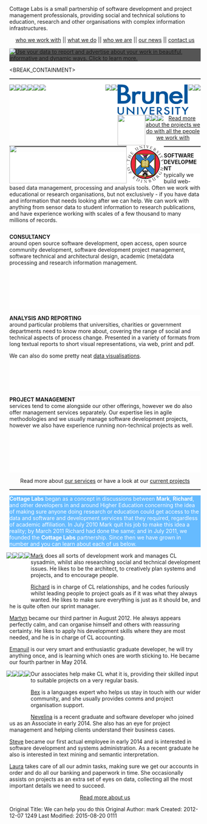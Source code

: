<a name="intro"></a>
<div class="row-fluid">
    <div class="span8">
        <p class="lead">Cottage Labs is a small partnership of software development and project management professionals, providing social and technical solutions to education, research and other organisations with complex information infrastructures.</p>
        <p style="text-align:center;">
            <a class="infomator" href="#customers">who we work with</a> || 
            <a class="infomator" href="#services">what we do</a> ||
            <a class="infomator" href="#about">who we are</a> ||
            <a href="/news">our news</a> ||
            <a class="infomator" href="#contact">contact us</a>
        </p>
    </div>
    <div class="span4">
        <div class="well" style="background-color:#555;">
          <a class="infomator" href="#datavis" id="showdatavis"><img src="http://cottagelabs.com/media/bubbles.png" alt="Use your data to report and advertise about your work in beautiful, informative and dynamic ways. Click to learn more." title="Use your data to report and advertise about your work in beautiful, informative and dynamic ways. Click to learn more."></a>
        </div>
        </a>
    </div>
</div>



<BREAK_CONTAINMENT>




<a name="customers"></a>
<div style="border-top:2px solid #333;background-color:white;">
<div class="container"> 
<div class="content">
<div class="well clearfix">
<div class="clearfix">
<a style="float:left;max-width:250px;max-height:100px;" class="img thumbnail" href="/customers?q=jisc"><img src="http://cottagelabs.com/media/jisc-logo.jpg"></a>
<a style="float:left;max-width:250px;max-height:100px;" class="img thumbnail" href="/customers?q=universityofoxford"><img src="http://cottagelabs.com/media/oxford.gif"></a>
<img class="img thumbnail" src="http://cottagelabs.com/media/cambridge.jpg" style="float:left;max-width:250px;height:78px;">
<img class="img thumbnail" src="http://cottagelabs.com/media/duo2.jpg" style="float:left;max-width:250px;height:78px;">
</div>

<div class="clearfix">
<img class="img thumbnail" src="http://cottagelabs.com/media/plos.jpg" style="float:left;max-width:300px;height:100px;">
<a style="float:left;width:173px;height:100px;" class="img thumbnail" href="/customers?q=lanl"><img src="http://cottagelabs.com/media/LANL_logo.png"></a>
<img class="img thumbnail" src="http://cottagelabs.com/media/Cornell_logo.jpg" style="float:left;max-width:300px;height:100px;">
<img class="img thumbnail" src="http://cottagelabs.com/media/Exeter_logo1.jpg" style="float:left;max-width:300px;height:100px;">
</div>

<div class="clearfix">
<img class="img thumbnail" src="/media/brunel.png" style="float:left;width:187px;max-height:80px;">
<img class="img thumbnail" src="http://cottagelabs.com/media/mimas-logo-medium-300x59.gif" style="float:left;max-width:290px;height:80px;">
<a href="http://cottagelabs.com/community-services/doaj" class="img thumbnail" style="float:left;max-width:290px;height:80px;"><img src="http://cottagelabs.com/media/doaj_logo.jpg" style="height:80px"></a>
<img class="img thumbnail" src="http://cottagelabs.com/media/okf.png" style="float:left;width:73px;height:80px;">
</div>
                
<div class="clearfix">
<img class="img thumbnail" src="http://cottagelabs.com/media/KCL_box_red_pin_rgb.jpg" style="float:left;max-width:300px;max-height:100px;">
<img class="img thumbnail" src="http://cottagelabs.com/media/NISO_LOGO-RGB-600dpi.jpeg" style="float:left;max-width:300px;max-height:100px;">
<img class="img thumbnail" src="http://cottagelabs.com/media/British_Library1.jpg" style="float:left;max-width:300px;max-height:100px;">
<img class="img thumbnail" src="http://cottagelabs.com/media/webtitlelogo.png" style="float:left;width:309px;height:100px;">
<a style="float:left;width:98px;height:100px;" class="img thumbnail" href="/customers?q=universityofedinburgh"><img src="/media/edinburgh.png"></a>
</div>
</div>
<p style="text-align:center;"><a href="/about/organisations">Read more about the projects we do with all the people we work with</a></p>
</div>
</div>
</div>



<a name="datavis"></a>
<div id="datavis" style="border-top:2px solid #333;background-color:#555;display:none;min-height:800px;width:100%;">
<div id="graphspace" style="height:700px;width:100%;min-width:1000px;margin-left:-200px;">

<div style="position:absolute;z-index:1000;width:100%;margin-left:200px;">
<div class="container">
<div class="content" style="min-height:580px;">

<div style="background-color:#555;padding-bottom:5px;">
<h1 style="color:white;">Data is everywhere. Use it to tell your story.</h1>
<p style="color:white;"><a href="#contact" class="graphlink infomator">Contact us if you would like to know more</a> about using your data for something interesting.</p>
<p style="color:white;" id="iewarning">NOTE: Good data visualisations rely on modern standards-compliant software and internet browsers. Our visualisations should work on all recent versions of Google Chrome and Mozilla Firefox, and Internet Explorer back to about version 8. Please <a href="#contact" class="infomator">let us know</a> if you can't see them, or if you get errors.</p>
</div>

<div class="row-fluid" style="background-color:transparent;">
<div class="span9" style="background-color:transparent;">
</div>
<div class="span3" style="background-color:#555;">
<p style="color:white;">Most people find screeds of data pretty empty of meaning, and occasionally a well written report is just a bit much for getting a point across.</p>
<p style="color:white;">Sometimes, the easiest way to explain what you mean is to draw a picture. For example, we can show which team members created widgets together, and the customers those widgets were for.</p>
<p style="color:white;">Then we could make it obvious which team member produced the most widgets (big blue bubbles) and which customer ordered the most widgets (big grey bubbles).</p>
<p id="linktomore" style="color:white;">We are preparing some more examples - <a href="#contact" class="graphlink infomator">contact us</a> if you are interested.</p>
</div>
</div>

</div>
</div>
</div>

</div>
</div>




<a name="services"></a>
<div style="border-top:2px solid #333;">
<div class="container"> 
<div class="content">
<div class="row-fluid">
<div class="span6">
<div class="well" style="height:200px;background-color:white;">
<p><strong>SOFTWARE DEVELOPMENT</strong><br> 
typically we build web-based data management, processing and analysis tools.  Often we work with
educational or research organisations, but not exclusively - if you have data and information that needs
looking after we can help.  We can work with anything from sensor data to student information to research
publications, and have experience working with scales of a few thousand to many millions of records.</p>
</div>
</div>
<div class="span6">
<div class="well" style="height:200px;background-color:white;">
<p><strong>CONSULTANCY</strong><br>
around open source software development, open access, 
open source community development, software development project management, software technical 
and architectural design, academic (meta)data processing and research information management.</p>
</div>
</div>
</div>

<div class="row-fluid">
<div class="span6">
<div class="well" style="height:200px;background-color:white;">
<p><strong>ANALYSIS AND REPORTING</strong><br> around particular problems that universities, 
charities or government departments need to know more about, covering the range of social and technical 
aspects of process change. Presented in a variety of formats from long textual reports to short visual
representations, via web, print and pdf.</p>
<p>We can also do some pretty neat <a class="infomator" href="#datavis">data visualisations</a>.</p>
</div>
</div>
<div class="span6">
<div class="well" style="height:200px;background-color:white;">
<p><strong>PROJECT MANAGEMENT</strong><br> services tend to come alongside our other offerings, however we do also offer management 
services separately. Our expertise lies in agile methodologies and we usually manage software development projects, however 
we also have experience running non-technical projects as well.</p>
</div>
</div>
</div>
<p style="text-align:center;">Read more about <a href="/about/services">our services</a> or have a look at our <a href="/projects">current projects</a></p>
</div>
</div>
</div>





<a id="about" name="about"></a>
<div style="border-top:2px solid #333;background-color:white;">
<div class="container">
<div class="content">
<div class="well" style="background-color:#66bbff;color:white;">
<p class="lead"><strong>Cottage Labs</strong> began as a concept in discussions between <strong>Mark</strong>, <strong>Richard</strong>, and other developers in and around Higher Education
concerning the idea of making sure anyone doing research or education could get access to the data and software and development
 services that they required, regardless of academic affiliation. In July 2010 Mark quit his job to make this idea 
a reality; by March 2011 Richard had done the same; and in July 2011, we founded the <b>Cottage Labs</b> partnership.  Since then we have grown in number and you can learn about each of us below.</p>
</div>

<div class="row-fluid">
<div class="span12">
<div class="well">
<div class="row-fluid" style="margin-left:-8px;">
<div class="span3">
<a href="/people/mark"><img class="img thumbnail" style="float:left;height:130px;" src="http://cottagelabs.com/media/meboard.jpg"></a>
</div>
<div class="span3">
<a href="/people/richard"><img class="img thumbnail" style="float:left;height:130px;" src="http://cottagelabs.com/media/richard_profile.jpeg"></a>
</div>
<div class="span3">
<a href="/people/martyn"><img class="img thumbnail" style="float:left;height:130px;" src="http://cottagelabs.com/media/Martyn.jpg"></a>
</div>
<div class="span3">
<a href="/people/emanuil"><img class="img thumbnail" style="float:left;height:130px;" src="http://cottagelabs.com/media/emanuil.jpg"></a>
</div>
</div>
                                            
<p><a href="/people/mark">Mark</a> does all sorts of development work and manages CL sysadmin, whilst also researching social and technical 
development issues. He likes to be the architect, to creatively plan systems and projects, and to encourage people.</p>

<p><a href="/people/richard">Richard</a> is in charge of CL relationships, and he codes furiously whilst leading people to project goals as if 
it was what they always wanted. He likes to make sure everything is just as it should be, and he is quite often 
our sprint manager.</p>
                        
<p><a href="/people/martyn">Martyn</a> became our third partner in August 2012. He always appears perfectly calm, and can organise himself and others with reassuring certainty. He likes 
to apply his development skills where they are most needed, and he is in charge of CL accounting.</p>

<p><a href="/people/emanuil">Emanuil</a> is our very smart and enthusiastic graduate developer, he will try anything once, and is learning which ones are worth sticking to. He became our fourth partner in May 2014.</p>
</div>
</div>
</div>

<div class="row-fluid">
<div class="span12">
<div class="well">
<div class="row-fluid" style="margin-left:-8px;">
<div class="span3">
<a href="/people/bex"><img class="img thumbnail" style="float:left;height:130px;" src="http://cottagelabs.com/media/bex.jpg"></a>
</div>
<div class="span3">
<a href="/people/nevelina"><img class="img thumbnail" style="float:left;height:130px;" src="http://cottagelabs.com/media/nevelina-300x300.jpg"></a>
</div>
<div class="span3">
<a href="/people/steve"><img class="img thumbnail" style="float:left;height:130px;" src="http://cottagelabs.com/media/steve-300x300.jpg"></a>
</div>
<div class="span3">
<a href="/people/laura"><img class="img thumbnail" style="float:left;height:130px;" src="http://cottagelabs.com/media/Isaac__Esme_pictures_222.jpg"></a>
</div>
</div>

<p>Our associates help make CL what it is, providing their skilled input to suitable projects on a very regular basis.</p>
<p><a href="/people/bex">Bex</a> is a languages expert who helps us stay in touch with our wider community, and she usually provides comms and project 
organisation support.</p>
<p><a href="/people/nevelina">Nevelina</a> is a recent graduate and software developer who joined us as an Associate in early 2014.  She also has an eye for project management and helping clients understand their business cases.</p>
<p><a href="/people/steve">Steve</a> became our first actual employee in early 2014 and is interested in software development and systems administration.  As a recent graduate he also is interested in text mining and semantic interpretation.</p>
<p><a href="/people/laura">Laura</a> takes care of all our admin tasks, making sure we get our accounts in order and do all our banking and 
paperwork in time. She occasionally assists on projects as an extra set of eyes on data, collecting all the most 
important details we need to succeed.</p>
</div>
</div>
</div>
</div>
<p style="text-align:center;"><a href="/about">Read more about us</a></p>
</div>
</div>
</div>





<style>
.graphview_searcharea { display:none; }
.graphview_nodesarea { display:none; }
.graphview_optionsarea { display:none; }

.graphlink {
    color:#66bbff;
}
.graphlink:hover {
    color:white;
}
.axis path,.axis line {
    fill: none;
    stroke: #000;
    shape-rendering: crispEdges;
}
.bar {
    fill: #c9d2d4;
}
.x.axis path {
    display: none;
}
.x.axis {
    display:none;
}
.y.axis {
    display:none;
}
.graphview {
    display:none;
}

</style>


<script type="text/javascript">
jQuery(document).ready(function () {

    $('#mainnav').css({'height':'1px','overflow':'hidden'});
    
    // the menu control for the barchart demo
    var barmenu = '<div id="barmenu" style="display:none;position:fixed;bottom:0px;right:0px;width:330px;height:200px;background-color:#555;padding:10px 30px 10px 10px;z-index:1000;">';
    barmenu += '<p style="color:white;">This demonstration ranks the top 20 concepts on a web page. The first example is our own CL homepage. Try a page about you, and see what your data says:</p>';
    barmenu += '<p><input type="text" id="userurl"> <a class="btn btn-info" href="#" id="usersubmit" style="margin-top:-10px;">try it</a> <a class="btn" href="/" style="margin-top:-10px;">exit</a></p>';
    barmenu += '</div>';

    // this function builds a graph given some data
    var graphkeywords = function(addr) {

        $('#sorrymsg').remove();

        $('#loadingdata').length == 0 ? $('body').append('<div id="loadingdata"><img src="/static/loading.gif" style="width:30px;height:30px;margin:100px 0 0 100px;"></div>') : false;
        $('#loadingdata').show();
        
        $('#barchart').remove();
        $('body').append('<div id="barchart" style="display:none;"></div>');

        var margin = {top: 20, right: 20, bottom: 0, left: 0},
            width = 960 - margin.left - margin.right,
            height = 500 - margin.top - margin.bottom;

        var y = d3.scale.ordinal().rangeRoundBands([0, height], .1);
        var x = d3.scale.linear().range([width, 0]);
        var xAxis = d3.svg.axis().scale(x).orient("bottom");
        var yAxis = d3.svg.axis().scale(y).orient("left");

        var svg = d3.select("#barchart").append("svg").attr("width", width + margin.left + margin.right).attr("height", height + margin.top + margin.bottom).append("g").attr("transform", "translate(" + margin.left + "," + margin.top + ")");

        d3.json(addr, function(data) {
            $('#loadingdata').hide();
            if ( data == null ) {
                $('#barchart').before('<div id="sorrymsg"><p style="color:white;margin:100px 0 0 100px;">Sorry. No data could be extracted from the address you supplied. Please try again.<br><br>Note that this will only work for pages available publicly on the web, without signin; so for example facebook pages will probably not work as most of them are not public.</p></div>');
            }
            y.domain(data.map(function(d) { return d.term; }));
            x.domain([d3.max(data, function(d) { return d.score; }), 0]);

            svg.append("g").attr("class", "x axis").attr("transform", "translate(0," + height + ")").call(xAxis);

            svg.append("g").attr("class", "y axis").call(yAxis);

            var svgs = svg.selectAll(".bar").data(data).enter();
            svgs.append("rect").attr("class", "bar").attr("x", function(d) { return 0; }).attr("height", y.rangeBand()).attr("y", function(d) { return y(d.term); }).attr("width", function(d) { return x(d.score); });
            svgs.append("text").text(function(d) {return d.term}).attr("y", function(d) { return y(d.term) + 15; }).attr("x",10);

        });

        $('#barchart').show(2000);
        if ( $('#barmenu').length == 0 ) {
            $('body').append(barmenu);
            $('#barmenu').fadeIn(2000);
            $('#usersubmit').bind('click',keywordit);
        }
}

    // this function gets a url and displays its keywords on the page
    var keywordit = function() {
        var purl = 'http://cottagelabs.com';
        $('#userurl').val() !== undefined && $('#userurl').val().length > 4 ? purl = $('#userurl').val() : false;
        var t = '/parser/' + purl + '?scale=2&minoccur=2&size=20';
        graphkeywords(t)
    }

    // widen the topstrap for intro page
    $('#topstrap').css({'height':'288px'});

    // trigger the page analysis demo
    var finale = function() {
        $('#datavis').remove();
        $('#topstrap').css({'height':'85px'});
        $('.content').parent().parent().hide( 2000 );
        $('body, html').animate({
            'scrollTop': $('body').offset().top
        }, 1000);
        $('html').css({'background-color':'#555'});
        window.setTimeout(function() {
            $('body').css({'background-color':'#555'});
            keywordit();
        }, 2000);
        // TODO: put some new page content on, with a box to user-submit urls
    }

    // put a bounce to top on each section
    var top = '<a class="infomator" href="#intro" style="float:right;margin-right:50px;margin-top:-20px;"> ^ ^ ^ </a>';
    var count = 0;
    $('.container').each(function() {
        count += 1;
        if ( count > 3 && count != $('.container').length ) {
            $(this).after(top);
        }
    });

    // do the embedded graph vis
    var first = true;
    var second = false;
    var dograph = function() {
        $('#graphspace').graphview({
            "target": 'http://cottagelabs.com/query/pages/_search',
            "titlefield": "title",
            "defaultquery": {
                "query": {
                    "bool": {
                        "must":[]
                    }
                },
                "from":0,
                "size":100,
                "facets":{
                    "tags": {"term":{"field":"tags.exact", "node":true}},
                    "authors": {"term":{"field":"author.exact", "node":true}}
                }
            },
            "nodesize": 100,
            "fill": function(pkg) {
                var colors = ['#c9d2d4', '#66bbff', '#fff', '#ccc' ];
                if ( isNaN(pkg) ) {
                    var ln = pkg.charCodeAt(0)%colors.length;
                } else {
                    var ln = pkg%colors.length;
                }
                return colors[ln];
            },
            "afterresults": function() {
                if ( first ) {
                    second = true;
                    $('#iewarning').hide();
                    $('.graphview_nodetype').attr('checked','checked');
                    $('.graphview_nodetype').first().trigger('change');
                    $('#linktomore').replaceWith('<p style="color:white;">They\'re not just static pictures either - they can be <a href="#" id="finale" class="graphlink">interactive</a>.</p>');
                    $('#finale').bind('click',finale);
                    first = false;
                } else if ( second ) {
                    $('.graphview').show();
                    second = false;
                }
            }
        });
    }
    //dograph();

    // animate anchor clicks
    var infomator = function(event) {
        event.preventDefault();
        if ( $(this).attr('href') == '#datavis' ) {
            $('#datavis').show();
            dograph();
        }
        $('body, html').animate({
            'scrollTop': $('[name="' + $(this).attr('href').replace('#','') + '"]').offset().top
        }, 700);
    }
    $('.infomator').bind('click',infomator);
    if ( window.location.hash == '#datavis' ) {
        $('#showdatavis').trigger('click');
    }

});
</script>



Original Title: We can help you do this
Original Author: mark
Created: 2012-12-07 1249
Last Modified: 2015-08-20 0111
